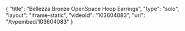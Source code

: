 {
    "title": "Bellezza Bronze OpenSpace Hoop Earrings",
    "type": "solo",
    "layout": "iframe-static",
    "videoId": "103604083",
    "url": "\/tvpembed\/103604083"
}